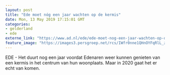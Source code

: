 ```yaml
---
layout: post
title: "Ede moet nóg een jaar wachten op de kermis"
date: Mon, 13 May 2019 17:15:01 GMT
categories: 
- gelderland 
- ede 
externe_link: "https://www.ad.nl/ede/ede-moet-nog-een-jaar-wachten-op-de-kermis~a1aef53c/"
feature_image: "https://images3.persgroep.net/rcs/IWfr0nne1QHnOYFqRlL_zMxPWCE/diocontent/100649741/_fitwidth/400/?appId=21791a8992982cd8da851550a453bd7f&quality=0.7"
---
```


EDE - Het duurt nog een jaar voordat Edenaren weer kunnen genieten van een kermis in het centrum van hun woonplaats. Maar in 2020 gaat het er echt van komen.
